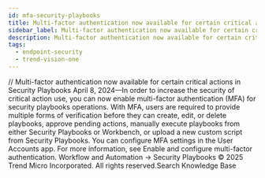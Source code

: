 ```yaml
---
id: mfa-security-playbooks
title: Multi-factor authentication now available for certain critical actions in Security Playbooks
sidebar_label: Multi-factor authentication now available for certain critical actions in Security Playbooks
description: Multi-factor authentication now available for certain critical actions in Security Playbooks
tags:
  - endpoint-security
  - trend-vision-one
---
```


/*<![CDATA[*/ $('#title').html($('meta[name=map-description]').attr('content')); /*]]>*/ Multi-factor authentication now available for certain critical actions in Security Playbooks April 8, 2024—In order to increase the security of critical action use, you can now enable multi-factor authentication (MFA) for security playbooks operations. With MFA, users are required to provide multiple forms of verification before they can create, edit, or delete playbooks, approve pending actions, manually execute playbooks from either Security Playbooks or Workbench, or upload a new custom script from Security Playbooks. You can configure MFA settings in the User Accounts app. For more information, see Enable and configure multi-factor authentication. Workflow and Automation → Security Playbooks © 2025 Trend Micro Incorporated. All rights reserved.Search Knowledge Base